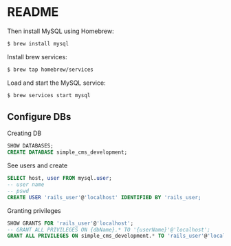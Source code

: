 # README

Then install MySQL using Homebrew:

```bash
$ brew install mysql
```

Install brew services:

```bash
$ brew tap homebrew/services 
```

Load and start the MySQL service:

```bash
$ brew services start mysql 
```

## Configure DBs

Creating DB

```sql
SHOW DATABASES;
CREATE DATABASE simple_cms_development;
```

See users and create
```sql
SELECT host, user FROM mysql.user;
-- user name
-- pswd
CREATE USER 'rails_user'@'localhost' IDENTIFIED BY 'rails_user;
```

<!-- https://www.a2hosting.ca/kb/developer-corner/mysql/managing-mysql-databases-and-users-from-the-command-line -->

Granting privileges
```sql
SHOW GRANTS FOR 'rails_user'@'localhost';
-- GRANT ALL PRIVILEGES ON {dbName}.* TO '{userName}'@'localhost';
GRANT ALL PRIVILEGES ON simple_cms_development.* TO 'rails_user'@'localhost';
```
